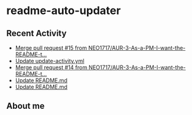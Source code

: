 # readme-auto-updater

## Recent Activity
<!-- LATEST_COMMITS:START -->
- [Merge pull request #15 from NEO1717/AUR-3-As-a-PM-I-want-the-README-t…](https://github.com/NEO1717/readme-auto-updater/commit/0c15a7aa8c787f23ee0da0777ee7ff45d7849b08)
- [Update update-activity.yml](https://github.com/NEO1717/readme-auto-updater/commit/7bcd7ebd11fd7540d3f21410d6b7c47785cfa38d)
- [Merge pull request #14 from NEO1717/AUR-3-As-a-PM-I-want-the-README-t…](https://github.com/NEO1717/readme-auto-updater/commit/4d7807b16bed47e5d344efb0f725499b3063824a)
- [Update README.md](https://github.com/NEO1717/readme-auto-updater/commit/9d1bfebca7ce9631537de08bb3bb74c4d3fa8490)
- [Update README.md](https://github.com/NEO1717/readme-auto-updater/commit/549d0e3e7716c9f76eeada2dfef45e9d1586d83e)
<!-- LATEST_COMMITS:END -->


<!-- LATEST_COMMITS:START -->
<!-- LATEST_COMMITS:END -->

## About me
